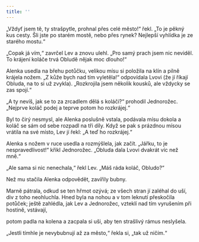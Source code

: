 ```yaml
---
title: ''
---
```


„Vždyť jsem tě, ty strašpytle, prohnal přes celé město!“ řekl. „To je pěkný kus cesty. Šli jste po starém mostě, nebo přes rynek? Nejlepší vyhlídka je ze starého mostu.“

„Copak já vím,“ zavrčel Lev a znovu ulehl. „Pro samý prach jsem nic neviděl. To krájení koláče trvá Obludě nějak moc dlouho!“

Alenka usedla na břehu potůčku, velikou mísu si položila na klín a pilně krájela nožem. „Z kůže bych nad tím vyletěla!“ odpovídala Lvovi (že jí říkají Obluda, na to si už zvykla). „Rozkrojila jsem několik kousků, ale vždycky se zas spojí.“

„A ty nevíš, jak se to za zrcadlem dělá s koláči?“ prohodil Jednorožec. „Nejprve koláč podej a teprve potom ho rozkrájej.“

Byl to čirý nesmysl, ale Alenka poslušně vstala, podávala mísu dokola a koláč se sám od sebe rozpadl na tři díly. Když se pak s prázdnou mísou vrátila na své místo, Lev jí řekl: „A teď ho rozkrájej.“

Alenka s nožem v ruce usedla a rozmýšlela, jak začít. „Jářku, to je nespravedlivost!“ křikl Jednorožec. „Obluda dala Lvovi dvakrát víc než mně.“

„Ale sama si nic nenechala,“ řekl Lev. „Máš ráda koláč, Obludo?“

Než mu stačila Alenka odpovědět, zavířily bubny.

Marně pátrala, odkud se ten hřmot ozývá; ze všech stran jí zaléhal do uší, div z toho neohluchla. Hned byla na nohou a v tom leknutí přeskočila potůček; ještě zahlédla, jak Lev a Jednorožec, vzteklí nad tím vyrušením při hostině, vstávají,

potom padla na kolena a zacpala si uši, aby ten strašlivý rámus neslyšela.

  

„Jestli tímhle je nevybubnují až za město,“ řekla si, „tak už ničím.“
